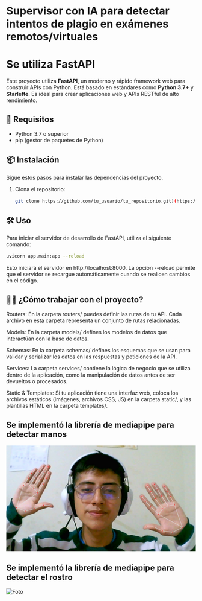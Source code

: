 # Supervisor con IA para detectar intentos de plagio en exámenes remotos/virtuales


# Se utiliza FastAPI

Este proyecto utiliza **FastAPI**, un moderno y rápido framework web para construir APIs con Python. Está basado en estándares como **Python 3.7+** y **Starlette**. Es ideal para crear aplicaciones web y APIs RESTful de alto rendimiento.

## 🚀 Requisitos

- Python 3.7 o superior
- pip (gestor de paquetes de Python)

## 📦 Instalación

Sigue estos pasos para instalar las dependencias del proyecto.

1. Clona el repositorio:

   ```bash
   git clone https://github.com/tu_usuario/tu_repositorio.git](https://github.com/Daniee19/SupervisorExamenRemotoIA.git

## 🛠️ Uso

Para iniciar el servidor de desarrollo de FastAPI, utiliza el siguiente comando:

```bash
uvicorn app.main:app --reload
```
Esto iniciará el servidor en http://localhost:8000. La opción --reload permite que el servidor se recargue automáticamente cuando se realicen cambios en el código.

## 🧑‍💻 ¿Cómo trabajar con el proyecto?

Routers: En la carpeta routers/ puedes definir las rutas de tu API. Cada archivo en esta carpeta representa un conjunto de rutas relacionadas.

Models: En la carpeta models/ defines los modelos de datos que interactúan con la base de datos.

Schemas: En la carpeta schemas/ defines los esquemas que se usan para validar y serializar los datos en las respuestas y peticiones de la API.

Services: La carpeta services/ contiene la lógica de negocio que se utiliza dentro de la aplicación, como la manipulación de datos antes de ser devueltos o procesados.

Static & Templates: Si tu aplicación tiene una interfaz web, coloca los archivos estáticos (imágenes, archivos CSS, JS) en la carpeta static/, y las plantillas HTML en la carpeta templates/.

## Se implementó la librería de mediapipe para detectar manos
![Foto](img/photo_mediapipe_hands.jpg)

## Se implementó la librería de mediapipe para detectar el rostro
![Foto](img/foto_face.jpg)
